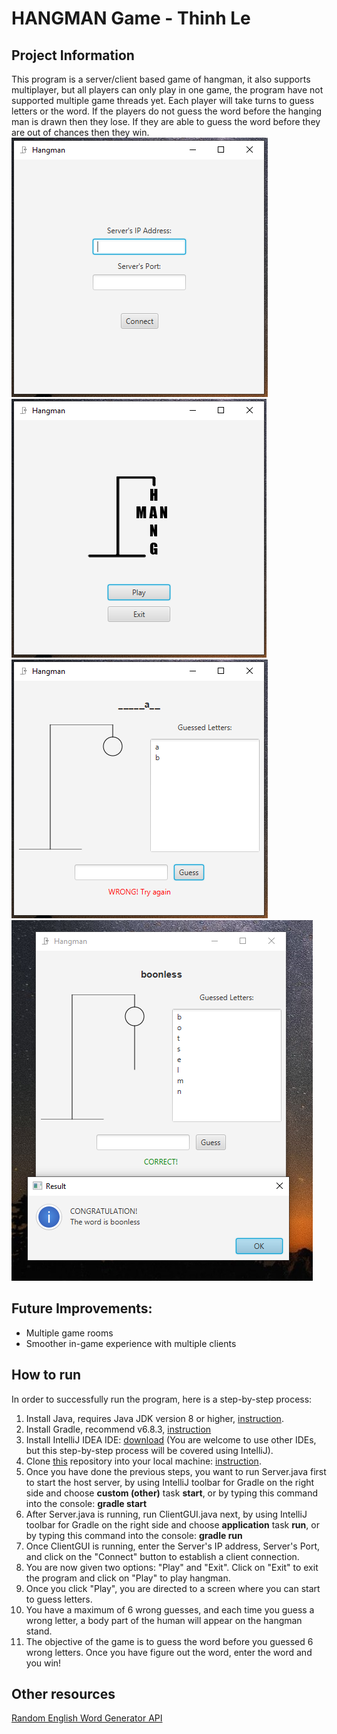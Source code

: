 # HANGMAN Game - Thinh Le

## Project Information

This program is a server/client based game of hangman, it also supports multiplayer, but all players can only play in one game, the program have not supported multiple game threads yet. Each player will take turns to guess letters or the word. If the players do not guess the word before the hanging man is drawn then they lose. If they are able to guess the word before they are out of chances then they win. \
![Start](/img/start.PNG)
![Menu](/img/menu.PNG)
![In-game](/img/game.PNG)
![End](/img/end.PNG)

## Future Improvements:

- Multiple game rooms
- Smoother in-game experience with multiple clients

## How to run

In order to successfully run the program, here is a step-by-step process:

1. Install Java, requires Java JDK version 8 or higher, [instruction](https://www.oracle.com/java/technologies/javase-downloads.html).
2. Install Gradle, recommend v6.8.3, [instruction](https://gradle.org/install/)
3. Install IntelliJ IDEA IDE: [download](https://www.jetbrains.com/idea/download/) (You are welcome to use other IDEs, but this step-by-step process will be covered using IntelliJ).
4. Clone [this](https://github.com/KevinLau24/csci2020u_hangman) repository into your local machine: [instruction](https://docs.github.com/en/github/creating-cloning-and-archiving-repositories/cloning-a-repository).
5. Once you have done the previous steps, you want to run Server.java first to start the host server, by using IntelliJ toolbar for Gradle on the right side and choose **custom (other)** task **start**, or by typing this command into the console: **gradle start**
6. After Server.java is running, run ClientGUI.java next, by using IntelliJ toolbar for Gradle on the right side and choose **application** task **run**, or by typing this command into the console: **gradle run**
7. Once ClientGUI is running, enter the Server's IP address, Server's Port, and click on the "Connect" button to establish a client connection.
8. You are now given two options: "Play" and "Exit". Click on "Exit" to exit the program and click on "Play" to play hangman.
9. Once you click "Play", you are directed to a screen where you can start to guess letters.
10. You have a maximum of 6 wrong guesses, and each time you guess a wrong letter, a body part of the human will appear on the hangman stand.
11. The objective of the game is to guess the word before you guessed 6 wrong letters. Once you have figure out the word, enter the word and you win!

## Other resources

[Random English Word Generator API](https://random-word-api.herokuapp.com/home)